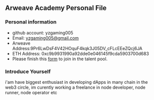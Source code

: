 ## Arweave Academy Personal File

### Personal information

- github account: yzgaming005
- Email: yzgaming005@gmail.com
- Arweave Address:9Pr6LwDsF4V42HOquF4kqk3J05DV_cFLcEEeZQcj6JA 
- ETH Address: 0xc9b9931990a92dde0e046145f9cda5903700d683
- Please finish this [form](https://docs.google.com/forms/d/e/1FAIpQLSfWA5fIIcBgmRppm3jNz5vmf9Mai_QMVil-2pO4r7YKn_Zhtw/viewform?usp=sf_link) to join in the talent pool.

### Introduce Yourself
 i'am have biggest enthusiast in developing dApps in many chain in the web3 circle, im curently working a freelance in node developer, node runner, node operator etc